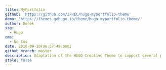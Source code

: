 ```yaml
---
title: MyPortfolio
github: 'https://github.com/2-REC/hugo-myportfolio-theme'
demo: 'https://themes.gohugo.io/theme/hugo-myportfolio-theme/'
author: Derek
ssg:
  - Hugo
cms:
  - No Cms
date: 2018-09-10T06:57:49.000Z
github_branch: master
description: Adaptation of the HUGO Creative Theme to support several portfolios.
stale: false
---
```

